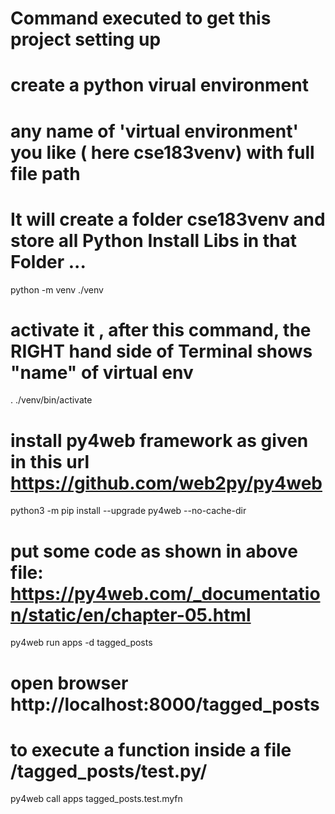 # Command executed to get this project setting up

# create a python virual environment
# any name of 'virtual environment' you like ( here cse183venv) with full file path
# It will create a folder cse183venv and store all Python Install Libs in that Folder ...
python -m venv ./venv

# activate it , after this command, the RIGHT hand side of Terminal shows "name" of virtual env
. ./venv/bin/activate


# install py4web framework as given in this url https://github.com/web2py/py4web 
python3 -m pip install --upgrade py4web --no-cache-dir 


# put some code as shown in above file: https://py4web.com/_documentation/static/en/chapter-05.html
py4web run apps -d tagged_posts

# open browser http://localhost:8000/tagged_posts

# to execute a function inside a file  /tagged_posts/test.py/
py4web call apps tagged_posts.test.myfn
